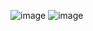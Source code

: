 ![image](https://github.com/althaafka/smartpath-proj2/assets/92701179/d2b2acd2-7f52-4ddb-b5b3-f40926a541e6)
![image](https://github.com/althaafka/smartpath-proj2/assets/92701179/3010ea25-8cfb-474b-a515-968b3a5382c6)
